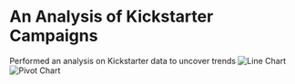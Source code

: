 # An Analysis of Kickstarter Campaigns
Performed an analysis on Kickstarter data to uncover trends
![Line Chart](../Desktop/Data_Analysis_Bootcamp/Crowdfunding_Analysis/Line_Chart)
![Pivot Chart](/Desktop/Data_Analysis_Bootcamp/Crowdfunding_Analysis/Pivot_Chart.png)
